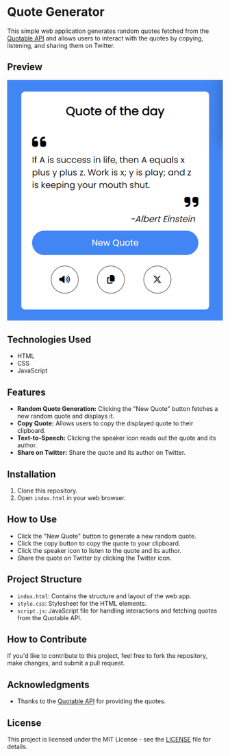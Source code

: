 # Quote Generator

This simple web application generates random quotes fetched from the [Quotable API](https://api.quotable.io/random) and allows users to interact with the quotes by copying, listening, and sharing them on Twitter.

## Preview
![Quote Generator Preview](ui.png)

## Technologies Used
- HTML
- CSS
- JavaScript

## Features

- **Random Quote Generation:** Clicking the "New Quote" button fetches a new random quote and displays it.
- **Copy Quote:** Allows users to copy the displayed quote to their clipboard.
- **Text-to-Speech:** Clicking the speaker icon reads out the quote and its author.
- **Share on Twitter:** Share the quote and its author on Twitter.

## Installation

1. Clone this repository.
2. Open `index.html` in your web browser.

## How to Use

- Click the "New Quote" button to generate a new random quote.
- Click the copy button to copy the quote to your clipboard.
- Click the speaker icon to listen to the quote and its author.
- Share the quote on Twitter by clicking the Twitter icon.

## Project Structure

- `index.html`: Contains the structure and layout of the web app.
- `style.css`: Stylesheet for the HTML elements.
- `script.js`: JavaScript file for handling interactions and fetching quotes from the Quotable API.

## How to Contribute

If you'd like to contribute to this project, feel free to fork the repository, make changes, and submit a pull request.

## Acknowledgments

- Thanks to the [Quotable API](https://api.quotable.io/random) for providing the quotes.

## License

This project is licensed under the MIT License - see the [LICENSE](LICENSE) file for details.